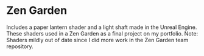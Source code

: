 # Zen Garden
Includes a paper lantern shader and a light shaft made in the Unreal Engine. These shaders used in a Zen Garden as a final project on my portfolio. Note: Shaders mildly out of date since I did more work in the Zen Garden team repository.
